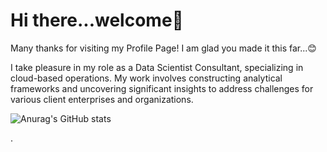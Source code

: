 # Hi there...welcome👋
Many thanks for visiting my Profile Page! I am glad you made it this far...😊

I take pleasure in my role as a Data Scientist Consultant, specializing in cloud-based operations. My work involves constructing analytical frameworks and uncovering significant insights to address challenges for various client enterprises and organizations.



![Anurag's GitHub stats](https://github-readme-stats.vercel.app/api?username=zomsoft)



.
